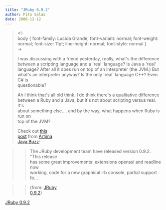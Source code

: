 ```yaml
---
title: "JRuby 0.9.2"
author: Pito Salas
date: 2006-12-12
---
```



>
> <!-  
>  body { font-family: Lucida Grande; font-variant: normal; font-weight:
> normal; font-size: 11pt; line-height: normal; font-style: normal }  
>  ->
>
> I was discussing with a friend yesterday, really, what's the difference  
>  between a scripting language and a 'real' language? Is Java a 'real'  
>  language? After all it does run on top of an interpreter (the JVM.) But  
>  what's an interpreter anyway? Is the only 'real' language C++? Even C# is  
>  questionable?
>
> Ah I think that's all old think. I do think there's a qualitative difference  
>  between a Ruby and a Java, but it's not about scripting versus real. It's  
>  about something else…. and by the way, what happens when Ruby is run on  
>  top of the JVM?
>
> Check out [this  
>  post](<http://www.artima.com/forums/flat.jsp?forum=121&thread=188146>) from
> [Artima  
>  Java Buzz](<http://www.artima.com/buzz/community.jsp?forum=121>):
>

>> The JRuby development team have released version 0.9.2. "This release  
>  has some great improvements: extensions openssl and readline now  
>  working, code for a new graphical irb console, partial support fo…
>>

>> (from: [JRuby  
>  0.9.2](<http://www.artima.com/forums/flat.jsp?forum=121&thread=188146>))


[JRuby 0.9.2](None)
